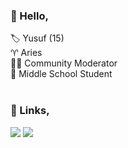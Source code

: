 ### 👋 Hello,

🏷️ Yusuf (15) <br>
♈ Aries<br>
👨‍💻 Community Moderator <br>
🏫 Middle School Student
<br>
<br>
### 🔗 Links,

<a href="https://github.com/Tastyy1" target="_blank"><img src="https://img.shields.io/badge/Tastyy1%20-191717.svg?&style=for-the-badge&logo=github&logoColor=white"></a>
<a href="https://discord.com/users/797491594986782731" target="_blank"><img src="https://shields.io/badge/Tasty-111111.svg?&style=for-the-badge&logo=discord"></a>
